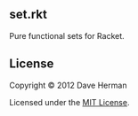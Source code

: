 ## set.rkt

Pure functional sets for Racket.

## License

Copyright © 2012 Dave Herman

Licensed under the [MIT License](http://mit-license.org).
